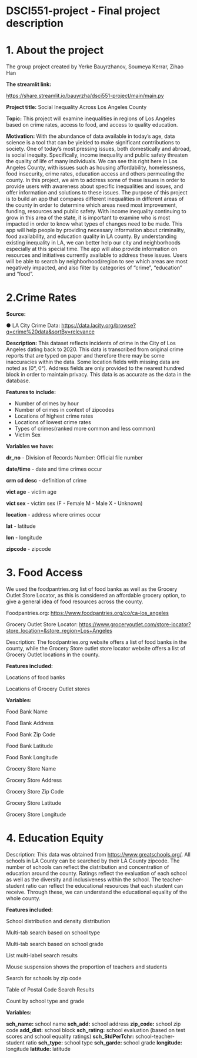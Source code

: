 # DSCI551-project - Final project description
# 1. About the project 
The group project created by Yerke Bauyrzhanov, Soumeya Kerrar, Zihao Han 

**The streamlit link:**

https://share.streamlit.io/bauyrzha/dsci551-project/main/main.py

**Project title:** Social Inequality Across Los Angeles County

**Topic:** This project will examine inequalities in regions of Los Angeles based on crime rates, access to food, and access to quality education.

**Motivation:**
With the abundance of data available in today’s age, data science is a tool that can be yielded to
make significant contributions to society. One of today’s most pressing issues, both domestically
and abroad, is social inequity. Specifically, income inequality and public safety threaten the
quality of life of many individuals. We can see this right here in Los Angeles County, with issues
such as housing affordability, homelessness, food insecurity, crime rates, education access and
others permeating the county. In this project, we aim to address some of these issues in order to
provide users with awareness about specific inequalities and issues, and offer information and
solutions to these issues. The purpose of this project is to build an app that compares different
inequalities in different areas of the county in order to determine which areas need most
improvement, funding, resources and public safety. With income inequality continuing to grow in
this area of the state, it is important to examine who is most impacted in order to know what
types of changes need to be made. This app will help people by providing necessary
information about criminality, food availability, and education quality in LA county. By
understanding existing inequality in LA, we can better help our city and neighborhoods
especially at this special time. The app will also provide information on resources and initiatives
currently available to address these issues. Users will be able to search by neighborhood/region
to see which areas are most negatively impacted, and also filter by categories of “crime”,
“education” and “food”.

# 2.Crime Rates
**Source:**

● LA City Crime Data: https://data.lacity.org/browse?q=crime%20data&sortBy=relevance

**Description:** This dataset reflects incidents of crime in the City of Los Angeles dating back to 2020. This data is transcribed from original crime reports that are typed on paper and therefore there may be some inaccuracies within the data. Some location fields with missing data are noted as (0°, 0°). Address fields are only provided to the nearest hundred block in order to maintain privacy. This data is as accurate as the data in the database. 

**Features to include:**

- Number of crimes by hour
- Number of crimes in context of zipcodes
- Locations of highest crime rates
- Locations of lowest crime rates
- Types of crimes(ranked more common and less common)
- Victim Sex

**Variables we have:**

**dr_no** - Division of Records Number: Official file number

**date/time** - date and time crimes occur

**crm cd desc** - definition of crime

**vict age** - victim age

**vict sex**  - victim sex (F - Female M - Male X - Unknown)

**location** - address where crimes occur

**lat** - latitude

**lon** - longitude

**zipcode** - zipcode

 
# 3. Food Access
We used the foodpantries.org list of food banks as well as the Grocery Outlet Store Locator, as this is considered an affordable grocery option, to give a general idea of food resources across the county.

Foodpantries.org: https://www.foodpantries.org/co/ca-los_angeles

Grocery Outlet Store Locator: https://www.groceryoutlet.com/store-locator?store_location=&store_region=Los+Angeles
 
Description: The foodpantries.org website offers a list of food banks in the county, while the Grocery Store outlet store locator website offers a list of Grocery Outlet locations in the county.
 
**Features included:**

Locations of food banks

Locations of Grocery Outlet stores

**Variables:**

Food Bank Name

Food Bank Address

Food Bank Zip Code

Food Bank Latitude

Food Bank Longitude

Grocery Store Name

Grocery Store Address

Grocery Store Zip Code

Grocery Store Latitude

Grocery Store Longitude
 
# 4. Education Equity
Description: This data was obtained from https://www.greatschools.org/. All schools in LA County can be searched by their LA County zipcode. The number of schools can reflect the distribution and concentration of education around the county. Ratings reflect the evaluation of each school as well as the diversity and inclusiveness within the school. The teacher-student ratio can reflect the educational resources that each student can receive. Through these, we can understand the educational equality of the whole county.
 
**Features included:**

School distribution and density distribution

Multi-tab search based on school type

Multi-tab search based on school grade

List multi-label search results

Mouse suspension shows the proportion of teachers and students

Search for schools by zip code

Table of Postal Code Search Results

Count by school type and grade
 
**Variables:**

**sch_name:** school name
**sch_add:** school address
**zip_code:** school zip code
**add_dist:** school block
**sch_rating:** school evaluation (based on test scores and school equality ratings)
**sch_StdPerTchr:** school-teacher-student ratio
**sch_type:** school type
**sch_garde:** school grade
**longitude:** longitude
**latitude:** latitude
